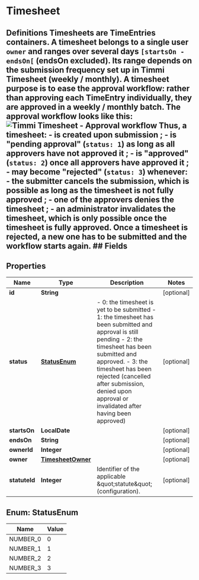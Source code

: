 

# Timesheet

## Definitions  Timesheets are TimeEntries containers. A timesheet belongs to a single user `owner` and ranges over several days `[startsOn - endsOn[` (endsOn excluded). Its range depends on the submission frequency set up in Timmi Timesheet (weekly / monthly).  A timesheet purpose is to ease the approval workflow: rather than approving each TimeEntry individually, they are approved in a weekly / monthly batch.  The approval workflow looks like this:  ![Timmi Timesheet - Approval workflow](https://stoplight.io/api/v1/projects/cHJqOjEwNjgxNg/images/xfjxCP2RUa4)  Thus, a timesheet: - is created upon submission ; - is \"pending approval\" (`status: 1`) as long as all approvers have not approved it ; - is \"approved\" (`status: 2`) once all approvers have approved it ; - may become \"rejected\" (`status: 3`) whenever:   - the submitter cancels the submission, which is possible as long as the timesheet is not fully approved ;   - one of the approvers denies the timesheet ;   - an administrator invalidates the timesheet, which is only possible once the timesheet is fully approved.  Once a timesheet is rejected, a new one has to be submitted and the workflow starts again.  ## Fields

## Properties

| Name | Type | Description | Notes |
|------------ | ------------- | ------------- | -------------|
|**id** | **String** |  |  [optional] |
|**status** | [**StatusEnum**](#StatusEnum) | - 0: the timesheet is yet to be submitted - 1: the timesheet has been submitted and approval is still pending - 2: the timesheet has been submitted and approved. - 3: the timesheet has been rejected (cancelled after submission, denied upon approval or invalidated after having been approved)  |  [optional] |
|**startsOn** | **LocalDate** |  |  [optional] |
|**endsOn** | **String** |  |  [optional] |
|**ownerId** | **Integer** |  |  [optional] |
|**owner** | [**TimesheetOwner**](TimesheetOwner.md) |  |  [optional] |
|**statuteId** | **Integer** | Identifier of the applicable \&quot;statute\&quot; (configuration). |  [optional] |



## Enum: StatusEnum

| Name | Value |
|---- | -----|
| NUMBER_0 | 0 |
| NUMBER_1 | 1 |
| NUMBER_2 | 2 |
| NUMBER_3 | 3 |



